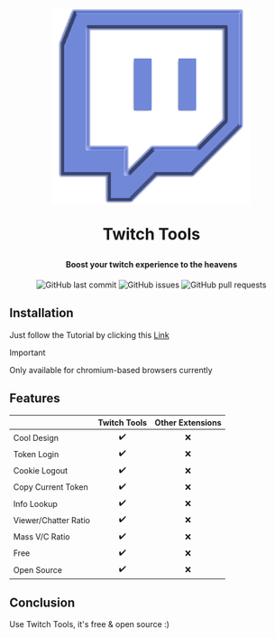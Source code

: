 <h1 align="center">
  <br>
  <a href="https://github.com/Kappador/twitch-tools"><img src="https://github.com/Kappador/twitch-tools/blob/master/img/icon.png" alt="TwitchTools"></a>
  <p>Twitch Tools</p>
</h1>

<h4 align="center">Boost your twitch experience to the heavens</h4>

<p align="center">
    <img src="https://img.shields.io/github/last-commit/Kappador/twitch-tools.svg?style=flat-square&logo=github&logoColor=white"
         alt="GitHub last commit">
    <img src="https://img.shields.io/github/issues-raw/Kappador/twitch-tools.svg?style=flat-square&logo=github&logoColor=white"
         alt="GitHub issues">
    <img src="https://img.shields.io/github/issues-pr-raw/Kappador/twitch-tools.svg?style=flat-square&logo=github&logoColor=white"
         alt="GitHub pull requests">
</p>

## Installation

Just follow the Tutorial by clicking this [Link](https://bashvlas.com/blog/install-chrome-extension-in-developer-mode/)

> [!IMPORTANT]  
> Only available for chromium-based browsers currently

## Features

|                            |     Twitch Tools    |    Other Extensions    |
| -------------------------- | :-----------------: | :--------------------: |
| Cool Design                |         ✔️         |        ❌        |
| Token Login                |         ✔️         |        ❌        |
| Cookie Logout              |         ✔️         |        ❌        |
| Copy Current Token         |         ✔️         |        ❌        |
| Info Lookup                |         ✔️         |        ❌        |
| Viewer/Chatter Ratio       |         ✔️         |        ❌        |
| Mass V/C Ratio             |         ✔️         |        ❌        |
| Free                       |         ✔️         |        ❌        |
| Open Source                |         ✔️         |        ❌        |

## Conclusion

Use Twitch Tools, it's free & open source :)

